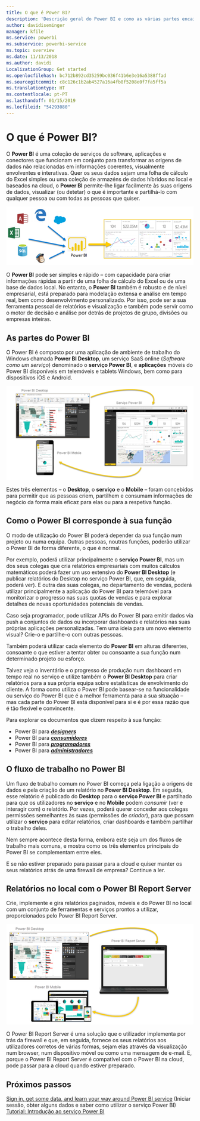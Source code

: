 ```yaml
---
title: O que é Power BI?
description: 'Descrição geral do Power BI e como as várias partes encaixam: Power BI Desktop, serviço Power BI, Power BI Mobile, Report Server, Power BI Embedded.'
author: davidiseminger
manager: kfile
ms.service: powerbi
ms.subservice: powerbi-service
ms.topic: overview
ms.date: 11/13/2018
ms.author: davidi
LocalizationGroup: Get started
ms.openlocfilehash: bc712b892cd35259bc036f41b6e3e16a5388ffad
ms.sourcegitcommit: c8c126c1b2ab4527a16a4fb8f5208e0f7fa5ff5a
ms.translationtype: HT
ms.contentlocale: pt-PT
ms.lasthandoff: 01/15/2019
ms.locfileid: "54293080"
---
```

# <a name="what-is-power-bi"></a>O que é Power BI?
O **Power BI** é uma coleção de serviços de software, aplicações e conectores que funcionam em conjunto para transformar as origens de dados não relacionadas em informações coerentes, visualmente envolventes e interativas. Quer os seus dados sejam uma folha de cálculo do Excel simples ou uma coleção de armazéns de dados híbridos no local e baseados na cloud, o **Power BI** permite-lhe ligar facilmente às suas origens de dados, visualizar (ou detetar) o que é importante e partilhá-lo com qualquer pessoa ou com todas as pessoas que quiser.

![diagrama que mostra as origens de entrada do Power BI](media/power-bi-overview/power-bi-input-new.png)

O **Power BI** pode ser simples e rápido – com capacidade para criar informações rápidas a partir de uma folha de cálculo do Excel ou de uma base de dados local. No entanto, o **Power BI** também é robusto e de nível empresarial, está preparado para modelação extensa e análise em tempo real, bem como desenvolvimento personalizado. Por isso, pode ser a sua ferramenta pessoal de relatórios e visualização e também pode servir como o motor de decisão e análise por detrás de projetos de grupo, divisões ou empresas inteiras.

## <a name="the-parts-of-power-bi"></a>As partes do Power BI
O Power BI é composto por uma aplicação de ambiente de trabalho do Windows chamada **Power BI Desktop**, um serviço SaaS online (*Software como um serviço*) denominado o **serviço Power BI**, e **aplicações** móveis do Power BI disponíveis em telemóveis e tablets Windows, bem como para dispositivos iOS e Android.

![Power BI Desktop, serviço, móvel](media/power-bi-overview/power-bi-blocks.png)

Estes três elementos – o **Desktop**, o **serviço** e o **Mobile** – foram concebidos para permitir que as pessoas criem, partilhem e consumam informações de negócio da forma mais eficaz para elas ou para a respetiva função.

## <a name="how-power-bi-matches-your-role"></a>Como o Power BI corresponde à sua função
O modo de utilização do Power BI poderá depender da sua função num projeto ou numa equipa. Outras pessoas, noutras funções, poderão utilizar o Power BI de forma diferente, o que é normal.

Por exemplo, poderá utilizar principalmente o **serviço Power BI**, mas um dos seus colegas que cria relatórios empresariais com muitos cálculos matemáticos poderá fazer um uso extensivo do **Power BI Desktop** (e publicar relatórios do Desktop no serviço Power BI, que, em seguida, poderá ver). E outra das suas colegas, no departamento de vendas, poderá utilizar principalmente a aplicação do Power BI para telemóvel para monitorizar o progresso nas suas quotas de vendas e para explorar detalhes de novas oportunidades potenciais de vendas.

Caso seja programador, pode utilizar APIs do Power BI para emitir dados via push a conjuntos de dados ou incorporar dashboards e relatórios nas suas próprias aplicações personalizadas. Tem uma ideia para um novo elemento visual? Crie-o e partilhe-o com outras pessoas.  

Também poderá utilizar cada elemento do **Power BI** em alturas diferentes, consoante o que estiver a tentar obter ou consoante a sua função num determinado projeto ou esforço.

Talvez veja o inventário e o progresso de produção num dashboard em tempo real no serviço e utilize também o **Power BI Desktop** para criar relatórios para a sua própria equipa sobre estatísticas de envolvimento do cliente. A forma como utiliza o Power BI pode basear-se na funcionalidade ou serviço do Power BI que é a melhor ferramenta para a sua situação – mas cada parte do Power BI está disponível para si e é por essa razão que é tão flexível e convincente.

Para explorar os documentos que dizem respeito à sua função:
- Power BI para [***designers***](desktop-what-is-desktop.md)
- Power BI para [***consumidores***](consumer/end-user-consumer.md)
- Power BI para [***programadores***](developer/what-can-you-do.md)
- Power BI para [***administradores***](service-admin-administering-power-bi-in-your-organization.md)

## <a name="the-flow-of-work-in-power-bi"></a>O fluxo de trabalho no Power BI
Um fluxo de trabalho comum no Power BI começa pela ligação a origens de dados e pela criação de um relatório no **Power BI Desktop**. Em seguida, esse relatório é publicado do **Desktop** para o **serviço Power BI** e partilhado para que os utilizadores no **serviço** e no **Mobile** podem *consumir* (ver e interagir com) o relatório.
Por vezes, poderá querer conceder aos colegas permissões semelhantes às suas (permissões de *criador*), para que possam utilizar o **serviço** para editar relatórios, criar dashboards e também partilhar o trabalho deles.

Nem sempre acontece desta forma, embora este seja um dos fluxos de trabalho mais comuns, e mostra como os três elementos principais do Power BI se complementam entre eles.

E se não estiver preparado para passar para a cloud e quiser manter os seus relatórios atrás de uma firewall de empresa?  Continue a ler.

## <a name="on-premises-reporting-with-power-bi-report-server"></a>Relatórios no local com o Power BI Report Server
Crie, implemente e gira relatórios paginados, móveis e do Power BI no local com um conjunto de ferramentas e serviços prontos a utilizar, proporcionados pelo Power BI Report Server.

![diagrama de relatórios no local](media/power-bi-overview/power-bi-report-server2.png)

O Power BI Report Server é uma solução que o utilizador implementa por trás da firewall e que, em seguida, fornece os seus relatórios aos utilizadores corretos de várias formas, sejam elas através da visualização num browser, num dispositivo móvel ou como uma mensagem de e-mail. E, porque o Power BI Report Server é compatível com o Power BI na cloud, pode passar para a cloud quando estiver preparado.

## <a name="next-steps"></a>Próximos passos
[Sign in, get some data, and learn your way around Power BI service](service-the-new-power-bi-experience.md)  (Iniciar sessão, obter alguns dados e saber como utilizar o serviço Power BI)  
[Tutorial: Introdução ao serviço Power BI](service-get-started.md)
